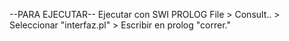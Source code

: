 
--PARA EJECUTAR--
Ejecutar con SWI PROLOG
File > Consult.. > Seleccionar "interfaz.pl" > Escribir en prolog "correr."
